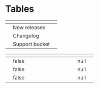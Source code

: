 # Tables

<table><thead><tr><th data-type="select" data-multiple></th><th></th><th data-hidden></th></tr></thead><tbody><tr><td></td><td>New releases</td><td></td></tr><tr><td></td><td>Changelog</td><td></td></tr><tr><td></td><td>Support bucket</td><td></td></tr></tbody></table>

<table><thead><tr><th></th><th width="67" data-type="checkbox"></th><th width="88"></th><th></th><th data-type="number"></th><th data-type="select"></th></tr></thead><tbody><tr><td></td><td>false</td><td></td><td></td><td>null</td><td></td></tr><tr><td></td><td>false</td><td></td><td></td><td>null</td><td></td></tr><tr><td></td><td>false</td><td></td><td></td><td>null</td><td></td></tr></tbody></table>
